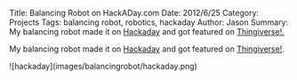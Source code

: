 Title: Balancing Robot on HackADay.com
Date: 2012/6/25
Category: Projects
Tags:  balancing robot, robotics, hackaday 
Author: Jason
Summary: My balancing robot made it on <a href="http://hackaday.com/2012/06/25/printing-and-programming-a-self-balancer/">Hackaday</a> and got featured on <a href="http://www.thingiverse.com/thing:25531">Thingiverse!.</a> 

My balancing robot made it on <a href="http://hackaday.com/2012/06/25/printing-and-programming-a-self-balancer/">Hackaday</a> and got featured on <a href="http://www.thingiverse.com/thing:25531">Thingiverse!</a>. 
<div class="row">
<div class="span1">
 </div>
 <div class="span6">
![hackaday](images/balancingrobot/hackaday.png)
</div>
</div>

